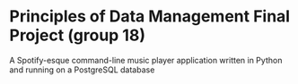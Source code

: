 # Principles of Data Management Final Project (group 18)
A Spotify-esque command-line music player application written in Python and running on a PostgreSQL database
